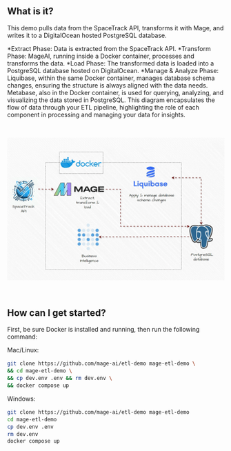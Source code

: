 ## What is it?

This demo pulls data from the SpaceTrack API, transforms it with Mage, and writes it to a DigitalOcean hosted PostgreSQL database.

*Extract Phase: Data is extracted from the SpaceTrack API.
*Transform Phase: MageAI, running inside a Docker container, processes and transforms the data.
*Load Phase: The transformed data is loaded into a PostgreSQL database hosted on DigitalOcean.
*Manage & Analyze Phase: Liquibase, within the same Docker container, manages database schema changes, ensuring the structure is always aligned with the data needs. Metabase, also in the Docker container, is used for querying, analyzing, and visualizing the data stored in PostgreSQL.
This diagram encapsulates the flow of data through your ETL pipeline, highlighting the role of each component in processing and managing your data for insights.

<br>

![Architecture image](./architecture.gif)

<br>


## How can I get started?

First, be sure Docker is installed and running, then run the following command:

Mac/Linux:

```bash 
git clone https://github.com/mage-ai/etl-demo mage-etl-demo \
&& cd mage-etl-demo \
&& cp dev.env .env && rm dev.env \
&& docker compose up
```

Windows:

```bash 
git clone https://github.com/mage-ai/etl-demo mage-etl-demo 
cd mage-etl-demo
cp dev.env .env
rm dev.env
docker compose up
```
